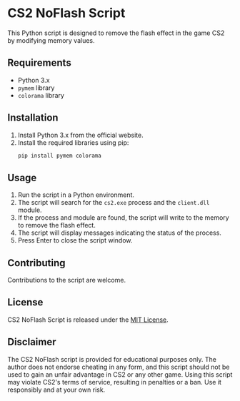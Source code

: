 # CS2 NoFlash Script

This Python script is designed to remove the flash effect in the game CS2 by modifying memory values.

## Requirements
- Python 3.x
- `pymem` library
- `colorama` library

## Installation
1. Install Python 3.x from the official website.
2. Install the required libraries using pip:
   ```bash
   pip install pymem colorama
   ```

## Usage
1. Run the script in a Python environment.
2. The script will search for the `cs2.exe` process and the `client.dll` module.
3. If the process and module are found, the script will write to the memory to remove the flash effect.
4. The script will display messages indicating the status of the process.
5. Press Enter to close the script window.

## Contributing

Contributions to the script are welcome.

## License

CS2 NoFlash Script is released under the [MIT License](LICENSE).

## Disclaimer

The CS2 NoFlash script is provided for educational purposes only. The author does not endorse cheating in any form, and this script should not be used to gain an unfair advantage in CS2 or any other game. Using this script may violate CS2's terms of service, resulting in penalties or a ban. Use it responsibly and at your own risk.